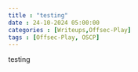 ```yaml
---
title : "testing"
date : 24-10-2024 05:00:00
categories : [Writeups,Offsec-Play]
tags : [Offsec-Play, OSCP]
---
```


testing
